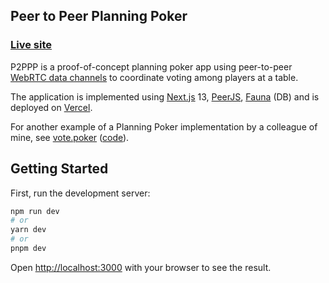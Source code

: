 ## Peer to Peer Planning Poker

### [Live site](https://p2ppp.vercel.app)

P2PPP is a proof-of-concept planning poker app using peer-to-peer
[WebRTC data channels][dc] to coordinate voting among players at a
table.

The application is implemented using [Next.js][1] 13, [PeerJS][2],
[Fauna][3] (DB) and is deployed on [Vercel][4].

For another example of a Planning Poker implementation by a colleague
of mine, see [vote.poker][vp] ([code][vpc]).

[dc]: https://developer.mozilla.org/en-US/docs/Web/API/WebRTC_API/Using_data_channels

[1]: https://nextjs.org/

[2]: https://peerjs.com/

[3]: https://fauna.com/

[4]: https://vercel.com/

[vp]: https://vote.poker

[vpc]: https://github.com/chrisemerson/vote.poker

## Getting Started

First, run the development server:

```bash
npm run dev
# or
yarn dev
# or
pnpm dev
```

Open [http://localhost:3000](http://localhost:3000) with your browser
to see the result.

